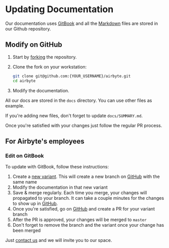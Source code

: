 # Updating Documentation

Our documentation uses [GitBook](https://gitbook.com) and all the [Markdown](https://guides.github.com/features/mastering-markdown/) files are stored in our Github repository.

## Modify on GitHub

1. Start by [forking](https://docs.github.com/en/github/getting-started-with-github/fork-a-repo) the repository.
1. Clone the fork on your workstation:

   ```bash
   git clone git@github.com:{YOUR_USERNAME}/airbyte.git
   cd airbyte
   ```

1. Modify the documentation.

All our docs are stored in the `docs` directory. You can use other files as example.

If you're adding new files, don't forget to update `docs/SUMMARY.md`.

Once you're satisfied with your changes just follow the regular PR process.

## For Airbyte's employees

### Edit on GitBook

To update with GitBook, follow these instructions:

1. Create a [new variant](https://docs.gitbook.com/editing-content/variants#create-a-variant). This will create a new branch on [GitHub](https://github.com/airbytehq/airbyte) with the same name
2. Modify the documentation in that new variant
3. Save & merge regularly. Each time you merge, your changes will propagated to your branch. It can take a couple minutes for the changes to show up in [GitHub](https://github.com/airbytehq/airbyte).
4. Once you're satisfied, go on [GitHub](https://github.com/airbytehq/airbyte) and create a PR for your variant branch
5. After the PR is approved, your changes will be merged to `master`
6. Don't forget to remove the branch and the variant once your change has been merged

Just [contact us](mailto:hey@airbyte.io) and we will invite you to our space.
